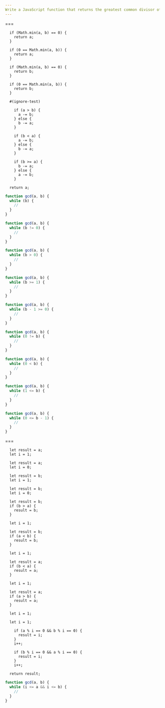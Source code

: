 ```yaml
---
Write a JavaScript function that returns the greatest common divisor of two numbers using a "while" loop.
---
```


===

```initial
  if (Math.min(a, b) == 0) {
    return a;
  }
```

```initial
  if (0 == Math.min(a, b)) {
    return a;
  }
```

```initial
  if (Math.min(a, b) == 0) {
    return b;
  }
```

```initial
  if (0 == Math.min(a, b)) {
    return b;
  }
```

```initial
  #(ignore-test)
```

```transformation
    if (a > b) {
      a -= b;
    } else {
      b -= a;
    }
```

```transformation
    if (b < a) {
      a -= b;
    } else {
      b -= a;
    }
```

```transformation
    if (b >= a) {
      b -= a;
    } else {
      a -= b;
    }
```

```final
  return a;
```

```js
function gcd(a, b) {
  while (b) {
    //
  }
}
```

```js
function gcd(a, b) {
  while (b != 0) {
    //
  }
}
```

```js
function gcd(a, b) {
  while (b > 0) {
    //
  }
}
```

```js
function gcd(a, b) {
  while (b >= 1) {
    //
  }
}
```

```js
function gcd(a, b) {
  while (b - 1 >= 0) {
    //
  }
}
```

```js
function gcd(a, b) {
  while (0 != b) {
    //
  }
}
```

```js
function gcd(a, b) {
  while (0 < b) {
    //
  }
}
```

```js
function gcd(a, b) {
  while (1 <= b) {
    //
  }
}
```

```js
function gcd(a, b) {
  while (0 <= b - 1) {
    //
  }
}
```

===

```initial
  let result = a;
  let i = 1;
```

```initial
  let result = a;
  let i = 0;
```

```initial
  let result = b;
  let i = 1;
```

```initial
  let result = b;
  let i = 0;
```

```initial
  let result = b;
  if (b > a) {
    result = b;
  }

  let i = 1;
```

```initial
  let result = b;
  if (a < b) {
    result = b;
  }

  let i = 1;
```

```initial
  let result = a;
  if (b < a) {
    result = a;
  }

  let i = 1;
```

```initial
  let result = a;
  if (a > b) {
    result = a;
  }

  let i = 1;
```

```initial
  let i = 1;
```

```transformation
    if (a % i == 0 && b % i == 0) {
      result = i;
    }
    i++;
```

```transformation
    if (b % i == 0 && a % i == 0) {
      result = i;
    }
    i++;
```

```final
  return result;
```

```js
function gcd(a, b) {
  while (i <= a && i <= b) {
    //
  }
}
```
